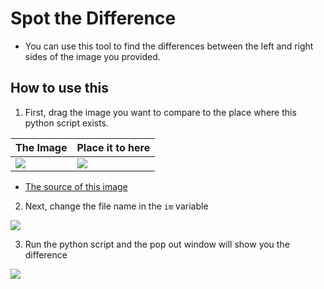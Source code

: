 # Spot the Difference
- You can use this tool to find the differences between the left and right sides of the image you provided.

## How to use this
1. First, drag the image you want to compare to the place where this python script exists.


| The Image                            | Place it to here                     |
| ------------------------------------ | ------------------------------------ |
| ![](https://i.imgur.com/gjcUiI7.png) | ![](https://i.imgur.com/1lTJwdN.png) |

- [The source of this image](https://commons.wikimedia.org/w/index.php?curid=1864947)


2. Next, change the file name in the `im` variable

![](https://i.imgur.com/W6nYzmM.png)

3. Run the python script and the pop out window will show you the difference

![](https://i.imgur.com/Z4kqz8b.png)
